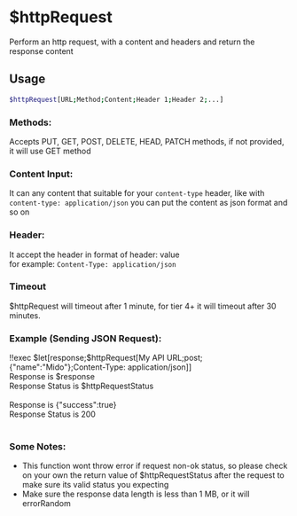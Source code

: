 # $httpRequest

Perform an http request, with a content and headers and return the response content

## Usage

```bash
$httpRequest[URL;Method;Content;Header 1;Header 2;...]
```

### Methods:
Accepts PUT, GET, POST, DELETE, HEAD, PATCH methods, if not provided, it will use GET method

### Content Input:
It can any content that suitable for your `content-type` header, like with `content-type: application/json` you can put the content as json format and so on

### Header:
It accept the header in format of header: value\
for example: `Content-Type: application/json`

### Timeout
$httpRequest will timeout after 1 minute, for tier 4+ it will timeout after 30 minutes.

### Example (Sending JSON Request):
<discord-messages>
          <discord-message :bot="false" role-color="#ffcc9a" author="Member">
        !!exec $let[response;$httpRequest[My API URL;post;{"name":"Mido"};Content-Type: application/json]]<br>Response is $response<br>Response Status is $httpRequestStatus<br><br>
          </discord-message>
          <discord-message :bot="true" role-color="#0099ff" author="Custom Command" avatar="https://media.discordapp.net/avatars/725721249652670555/781224f90c3b841ba5b40678e032f74a.webp">
        Response is {"success":true}<br>Response Status is 200<br><br>
        </discord-message>
</discord-messages>

### Some Notes:
* This function wont throw error if request non-ok status, so please check on your own the return value of $httpRequestStatus after the request to make sure its valid status you expecting
* Make sure the response data length is less than 1 MB, or it will errorRandom